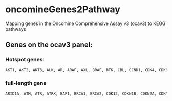 # oncomineGenes2Pathway
Mapping genes in the Oncomine Comprehensive Assay v3 (ocav3) to KEGG pathways

## Genes on the ocav3 panel:

### Hotspot genes:
```R
AKT1, AKT2, AKT3, ALK, AR, ARAF, AXL, BRAF, BTK, CBL, CCND1, CDK4, CDK6, CHEK2, CSF1R, CTNNB1, DDR2, EGFR, ERBB2, ERBB3, ERBB4, ERCC2, ESR1, EZH2, FGFR1, FGFR2, FGFR3, FGFR4, FLT3, FOXL2, GATA2, GNA11, GNAQ, GNAS, H3F3A, HIST1H3B, HNF1A, HRAS, IDH1, IDH2, JAK1, JAK2, JAK3, KDR, KIT, KNSTRN, KRAS, MAGOH, MAP2K1, MAP2K2, MAP2K4, MAPK1, MAX, MDM4, MED12, MET, MTOR, MYC, MYCN, MYD88, NFE2L2, NRAS, NTRK1, NTRK2, NTRK3, PDGFRA, PDGFRB, PIK3CB, PIK3CA, PPP2R1A, PTPN11, RAC1, RAF1, RET, RHEB, RHOA, ROS1, SF3B1, SMAD4, SMO, SPOP, SRC, STAT3, TERT, TOP1, U2AF1, XPO1
```

### full-length gene 

```R
ARID1A, ATM, ATR, ATRX, BAP1, BRCA1, BRCA2, CDK12, CDKN1B, CDKN2A, CDKN2B, CHEK1, CREBBP, FANCA, FANCD2, FANCI, FBXW7, MLH1, MRE11, MSH6, MSH2, NBN, NF1, NF2, NOTCH1, NOTCH2, NOTCH3, PALB2, PIK3R1, PMS2, POLE, PTCH1, PTEN, RAD50, RAD51, RAD51B, RAD51C, RAD51D, RNF43, RB1, SETD2, SLX4, SMARCA4, SMARCB1, STK11, TP53, TSC1, TSC2
```



